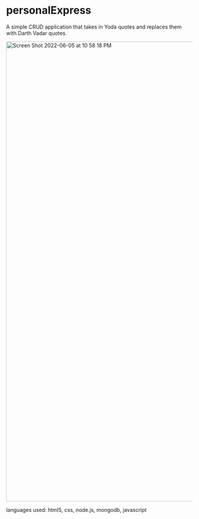 # personalExpress

A simple CRUD application that takes in Yoda quotes and replaces them with Darth Vadar quotes.

<img width="1238" alt="Screen Shot 2022-06-05 at 10 58 18 PM" src="https://user-images.githubusercontent.com/66283743/172087343-8615de7a-1dfc-412b-8d60-56c3db572445.png">

languages used: html5, css, node.js, mongodb, javascript
